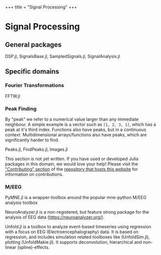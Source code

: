 +++
title = "Signal Processing"
+++

# Signal Processing
## General packages
DSP.jl, SignalsBase.jl, SampledSignals.jl, SignalAnalysis.jl

## Specific domains
### Fourier Transformations
FFTW.jl

### Peak Finding
By "peak" we refer to a numerical value larger than any immediate neighbour. A simple example is a 
vector such as `[1, 2, 3, 1]`, which has a peak at it's third index. Functions also have peaks, but in a 
continuous context. Multidimensional arrays/functions also have peaks, which are significantly harder to find.  

Peaks.jl, FindPeaks.jl, Images.jl

This section is not yet written. If you have used or developed Julia packages in this domain, we would love your help! Please visit the ["Contributing" section](https://github.com/JuliaPackageComparisons/JuliaPackageComparisons.github.io#contributing) of the [repository that hosts this website](https://github.com/JuliaPackageComparisons/JuliaPackageComparisons.github.io) for information on contributions.

### M/EEG
PyMNE.jl is a wrapper-toolbox around the popular mne-python M/EEG analysis toolbox

NeuroAnalyzer.jl is a non-registered, but feature strong package for the analysis of EEG data (https://neuroanalyzer.org/).

Unfold.jl is a toolbox to analyze event-based timeseries using regression with a focus on EEG (Electroencephalography) data. It is based on regression, and includes simulation related toolboxes like (UnfoldSim.jl), plotting (UnfoldMakie.jl). It supports deconvolution, hierarchical and non-linear (spline)-effects.
